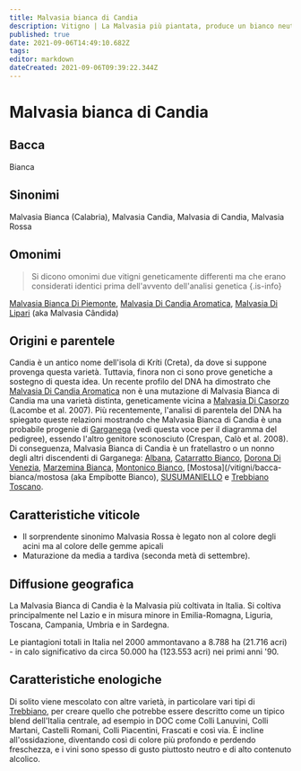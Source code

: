 ```yaml
---
title: Malvasia bianca di Candia
description: Vitigno | La Malvasia più piantata, produce un bianco neutro. In declino ma ancora diffusa in numerosi blend nell'Italia centrale
published: true
date: 2021-09-06T14:49:10.682Z
tags: 
editor: markdown
dateCreated: 2021-09-06T09:39:22.344Z
---
```


# Malvasia bianca di Candia

## Bacca
Bianca

## Sinonimi
Malvasia Bianca (Calabria), Malvasia Candia, Malvasia di Candia, Malvasia Rossa

## Omonimi
> Si dicono omonimi due vitigni geneticamente differenti ma che erano considerati identici prima dell'avvento dell'analisi genetica
{.is-info}

[Malvasia Bianca Di Piemonte](/vitigni/Italia/bacca-bianca/malvasia-bianca-di-piemonte), [Malvasia Di Candia Aromatica](/vitigni/Italia/bacca-bianca/malvasia-di-candia-aromatica), [Malvasia Di Lipari](/vitigni/Italia/bacca-bianca/malvasia-di-lipari) (aka Malvasia Cândida)


## Origini e parentele
Candia è un antico nome dell'isola di Kríti (Creta), da dove si suppone provenga questa varietà. Tuttavia, finora non ci sono prove genetiche a sostegno di questa idea. Un recente profilo del DNA ha dimostrato che [Malvasia Di Candia Aromatica](/vitigni/Italia/bacca-bianca/malvasia-di-candia-aromatica) non è una mutazione di Malvasia Bianca di Candia ma una varietà distinta, geneticamente vicina a [Malvasia Di Casorzo](/vitigni/Italia/bacca-bianca/malvasia-di-casorzo) (Lacombe et al. 2007). Più recentemente, l'analisi di parentela del DNA ha spiegato queste relazioni mostrando che Malvasia Bianca di Candia è una probabile progenie di [Garganega](/vitigni/Italia/bacca-bianca/garganega) (vedi questa voce per il diagramma del pedigree), essendo l'altro genitore sconosciuto (Crespan, Calò et al. 2008). Di conseguenza, Malvasia Bianca di Candia è un fratellastro o un nonno degli altri discendenti di Garganega: [Albana](/vitigni/Italia/bacca-bianca/albana), [Catarratto Bianco](/vitigni/bacca-bianca/carratto-bianco), [Dorona Di Venezia](/vitigni/Italia/bacca-bianca/dorona-di-venezia), [Marzemina Bianca](/vitigni/bacca-bianca/marzemina-bianca), [Montonico Bianco](/vitigni/bacca-bianca/montonico-bianco), [Mostosa](/vitigni/bacca-bianca/mostosa (aka Empibotte Bianco), [SUSUMANIELLO](/vitigni/bacca-nera/susumaniello) e [Trebbiano Toscano](/vitigni/Italia/bacca-bianca/trebbiano-toscano).

## Caratteristiche viticole

- Il sorprendente sinonimo Malvasia Rossa è legato non al colore degli acini ma al colore delle gemme apicali
- Maturazione da media a tardiva (seconda metà di settembre).

## Diffusione geografica

La Malvasia Bianca di Candia è la Malvasia più coltivata in Italia. Si coltiva principalmente nel Lazio e in misura minore in Emilia-Romagna, Liguria, Toscana, Campania, Umbria e in Sardegna.

Le piantagioni totali in Italia nel 2000 ammontavano a 8.788 ha (21.716 acri) - in calo significativo da circa 50.000 ha (123.553 acri) nei primi anni '90.

## Caratteristiche enologiche

Di solito viene mescolato con altre varietà, in particolare vari tipi di [Trebbiano](/vitigni/Italia/bacca-bianca/trebbiano), per creare quello che potrebbe essere descritto come un tipico blend dell'Italia centrale, ad esempio in DOC come Colli Lanuvini, Colli Martani, Castelli Romani, Colli Piacentini, Frascati e così via. È incline all'ossidazione, diventando così di colore più profondo e perdendo freschezza, e i vini sono spesso di gusto piuttosto neutro e di alto contenuto alcolico.


